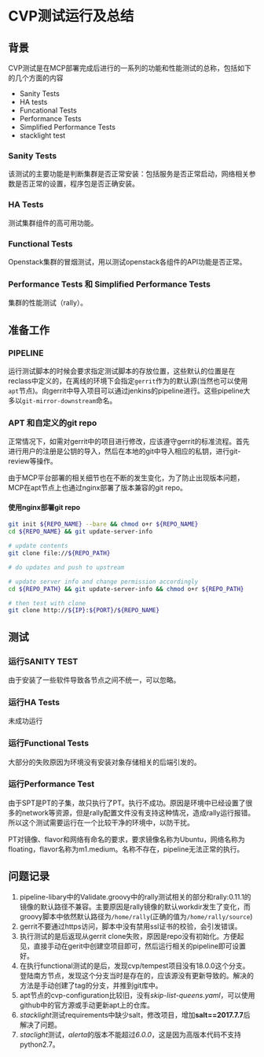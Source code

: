 # CVP测试运行及总结

## 背景

CVP测试是在MCP部署完成后进行的一系列的功能和性能测试的总称，包括如下的几个方面的内容

* Sanity Tests
* HA tests
* Funcational Tests
* Performance Tests
* Simplified Performance Tests
* stacklight test

### Sanity Tests

该测试的主要功能是判断集群是否正常安装：包括服务是否正常启动，网络相关参数是否正常的设置，程序包是否正确安装。

### HA Tests

测试集群组件的高可用功能。

### Functional Tests

Openstack集群的冒烟测试，用以测试openstack各组件的API功能是否正常。

### Performance Tests 和 Simplified Performance Tests

集群的性能测试（rally）。

## 准备工作

### PIPELINE

运行测试脚本的时候会要求指定测试脚本的存放位置，这些默认的位置是在reclass中定义的，在离线的环境下会指定`gerrit`作为的默认源(当然也可以使用`apt`节点)。向gerrit中导入项目可以通过jenkins的pipeline进行。这些pipeline大多以`git-mirror-downstream`命名。

### APT 和自定义的git repo

正常情况下，如需对gerrit中的项目进行修改，应该遵守gerrit的标准流程。首先进行用户的注册是公钥的导入，然后在本地的git中导入相应的私钥，进行git-review等操作。

由于MCP平台部署的相关细节也在不断的发生变化，为了防止出现版本问题，MCP在apt节点上也通过nginx部署了版本兼容的git repo。

#### 使用nginx部署git repo

```bash
git init ${REPO_NAME} --bare && chmod o+r ${REPO_NAME}
cd ${REPO_NAME} && git update-server-info

# update contents
git clone file://${REPO_PATH}

# do updates and push to upstream

# update server info and change permission accordingly
cd ${REPO_PATH} && git update-server-info && chmod o+r ${REPO_PATH}

# then test with clone
git clone http://${IP}:${PORT}/${REPO_NAME}
```

## 测试

### 运行SANITY TEST

由于安装了一些软件导致各节点之间不统一，可以忽略。

### 运行HA Tests

未成功运行

### 运行Functional Tests

大部分的失败原因为环境没有安装对象存储相关的后端引发的。

### 运行Performance Test

由于SPT是PT的子集，故只执行了PT。执行不成功。原因是环境中已经设置了很多的network等资源，但是rally配置文件没有支持这种情况，造成rally运行报错。所以这个测试需要运行在一个比较干净的环境中，以防干扰。

PT对镜像、flavor和网络有命名的要求，要求镜像名称为Ubuntu，网络名称为floating，flavor名称为m1.medium。名称不存在，pipeline无法正常的执行。

## 问题记录

1. pipeline-libary中的Validate.groovy中的rally测试相关的部分和rally:0.11.1的镜像的默认路径不兼容。主要原因是rally镜像的默认workdir发生了变化，而groovy脚本中依然默认路径为`/home/rally`(正确的值为`/home/rally/source`)
2. gerrit不要通过https访问，脚本中没有禁用ssl证书的校验，会引发错误。
3. 执行测试的是后返现从gerrit clone失败，原因是repo没有初始化。方便起见，直接手动在gerit中创建空项目即可，然后运行相关的pipeline即可设置好。
4. 在执行functional测试的是后，发现cvp/tempest项目没有18.0.0这个分支。登陆南方节点，发现这个分支当时是存在的，应该源没有更新导致的。解决的方法是手动创建了tag的分支，并推到git库中。
5. apt节点的cvp-configuration比较旧，没有*skip-list-queens.yaml*，可以使用github中的官方源或手动更新apt上的仓库。
6. *stacklight*测试requirements中缺少salt，修改项目，增加**salt==2017.7.7**后解决了问题。
7. *staclight*测试，*alerta*的版本不能超过*6.0.0*，这是因为高版本代码不支持python2.7。